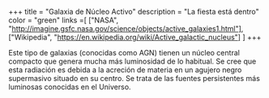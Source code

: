 +++
title = "Galaxia de Núcleo Activo"
description = "La fiesta está dentro"
color = "green"
links =[
  ["NASA", "http://imagine.gsfc.nasa.gov/science/objects/active_galaxies1.html"],
  ["Wikipedia", "https://en.wikipedia.org/wiki/Active_galactic_nucleus"]
]
+++

Este tipo de galaxias (conocidas como AGN) tienen un núcleo central compacto que genera mucha más luminosidad de lo habitual. Se cree que esta radiación es debida a la acreción de materia en un agujero negro supermasivo situado en su centro. Se trata de las fuentes persistentes más luminosas conocidas en el Universo.
